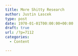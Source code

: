 ```yaml
---
title: More Shitty Research
author: Justin Lascek
type: post
date: 1970-01-01T00:00:00+00:00
draft: true
url: /?p=7112
categories:
  - Content

---
```

